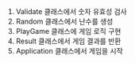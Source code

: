 1. Validate 클래스에서 숫자 유효성 검사
2. Random 클래스에서 난수를 생성
3. PlayGame 클래스에 게임 로직 구현
4. Result 클래스에서 게임 결과를 반환
5. Application 클래스에서 게임을 시작